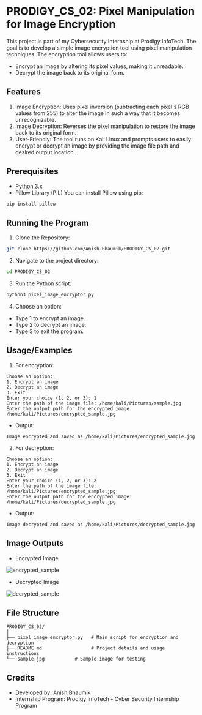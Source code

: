 
# PRODIGY_CS_02: Pixel Manipulation for Image Encryption

This project is part of my Cybersecurity Internship at Prodigy InfoTech. The goal is to develop a simple image encryption tool using pixel manipulation techniques. The encryption tool allows users to:

- Encrypt an image by altering its pixel values, making it unreadable.
- Decrypt the image back to its original form.


## Features

1. Image Encryption: Uses pixel inversion (subtracting each pixel's RGB values from 255) to alter the image in such a way that it becomes unrecognizable.
2. Image Decryption: Reverses the pixel manipulation to restore the image back to its original form.
3. User-Friendly: The tool runs on Kali Linux and prompts users to easily encrypt or decrypt an image by providing the image file path and desired output location.


## Prerequisites
- Python 3.x
- Pillow Library (PIL)
You can install Pillow using pip:
```bash
pip install pillow
```
## Running the Program
1. Clone the Repository:
```bash
git clone https://github.com/Anish-Bhaumik/PRODIGY_CS_02.git
```
2. Navigate to the project directory:
```bash
cd PRODIGY_CS_02
```
3. Run the Python script:
```bash
python3 pixel_image_encryptor.py
```
4. Choose an option:
- Type 1 to encrypt an image.
- Type 2 to decrypt an image.
- Type 3 to exit the program.
## Usage/Examples
1. For encryption:
```plaintext
Choose an option:
1. Encrypt an image
2. Decrypt an image
3. Exit
Enter your choice (1, 2, or 3): 1
Enter the path of the image file: /home/kali/Pictures/sample.jpg
Enter the output path for the encrypted image: /home/kali/Pictures/encrypted_sample.jpg
```
- Output:
```plaintext
Image encrypted and saved as /home/kali/Pictures/encrypted_sample.jpg
```
2. For decryption:
```plaintext
Choose an option:
1. Encrypt an image
2. Decrypt an image
3. Exit
Enter your choice (1, 2, or 3): 2
Enter the path of the image file: /home/kali/Pictures/encrypted_sample.jpg
Enter the output path for the encrypted image: /home/kali/Pictures/decrypted_sample.jpg
```
- Output:
```plaintext
Image decrypted and saved as /home/kali/Pictures/decrypted_sample.jpg
```

## Image Outputs
- Encrypted Image
  
![encrypted_sample](https://github.com/user-attachments/assets/b121bd8e-b624-40b2-990b-fd7df794c5e4)
- Decrypted Image
  
![decrypted_sample](https://github.com/user-attachments/assets/ef999c3d-0efa-4967-b450-76d3087cd69a)
## File Structure

```plaintext
PRODIGY_CS_02/
│
├── pixel_image_encryptor.py   # Main script for encryption and decryption
├── README.md                  # Project details and usage instructions
└── sample.jpg           # Sample image for testing 
```
## Credits
- Developed by: Anish Bhaumik
- Internship Program: Prodigy InfoTech - Cyber Security Internship Program
